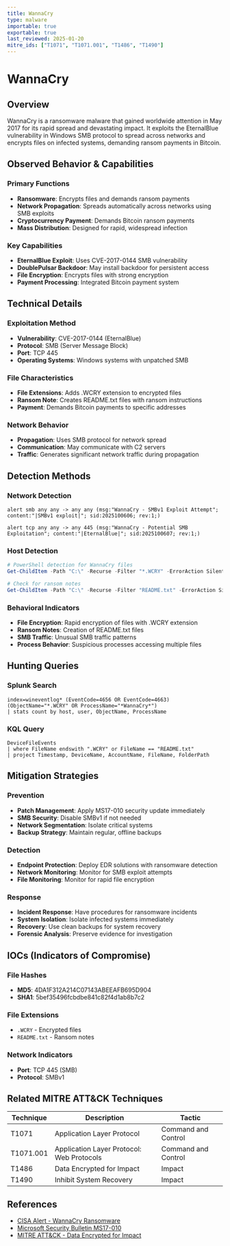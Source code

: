 ```yaml
---
title: WannaCry
type: malware
importable: true
exportable: true
last_reviewed: 2025-01-20
mitre_ids: ["T1071", "T1071.001", "T1486", "T1490"]
---
```


# WannaCry

## Overview

WannaCry is a ransomware malware that gained worldwide attention in May 2017 for its rapid spread and devastating impact. It exploits the EternalBlue vulnerability in Windows SMB protocol to spread across networks and encrypts files on infected systems, demanding ransom payments in Bitcoin.

## Observed Behavior & Capabilities

### Primary Functions
- **Ransomware**: Encrypts files and demands ransom payments
- **Network Propagation**: Spreads automatically across networks using SMB exploits
- **Cryptocurrency Payment**: Demands Bitcoin ransom payments
- **Mass Distribution**: Designed for rapid, widespread infection

### Key Capabilities
- **EternalBlue Exploit**: Uses CVE-2017-0144 SMB vulnerability
- **DoublePulsar Backdoor**: May install backdoor for persistent access
- **File Encryption**: Encrypts files with strong encryption
- **Payment Processing**: Integrated Bitcoin payment system

## Technical Details

### Exploitation Method
- **Vulnerability**: CVE-2017-0144 (EternalBlue)
- **Protocol**: SMB (Server Message Block)
- **Port**: TCP 445
- **Operating Systems**: Windows systems with unpatched SMB

### File Characteristics
- **File Extensions**: Adds .WCRY extension to encrypted files
- **Ransom Note**: Creates README.txt files with ransom instructions
- **Payment**: Demands Bitcoin payments to specific addresses

### Network Behavior
- **Propagation**: Uses SMB protocol for network spread
- **Communication**: May communicate with C2 servers
- **Traffic**: Generates significant network traffic during propagation

## Detection Methods

### Network Detection
```suricata
alert smb any any -> any any (msg:"WannaCry - SMBv1 Exploit Attempt"; content:"|SMBv1 exploit|"; sid:2025100606; rev:1;)

alert tcp any any -> any 445 (msg:"WannaCry - Potential SMB Exploitation"; content:"|EternalBlue|"; sid:2025100607; rev:1;)
```

### Host Detection
```powershell
# PowerShell detection for WannaCry files
Get-ChildItem -Path "C:\" -Recurse -Filter "*.WCRY" -ErrorAction SilentlyContinue

# Check for ransom notes
Get-ChildItem -Path "C:\" -Recurse -Filter "README.txt" -ErrorAction SilentlyContinue
```

### Behavioral Indicators
- **File Encryption**: Rapid encryption of files with .WCRY extension
- **Ransom Notes**: Creation of README.txt files
- **SMB Traffic**: Unusual SMB traffic patterns
- **Process Behavior**: Suspicious processes accessing multiple files

## Hunting Queries

### Splunk Search
```splunk
index=wineventlog* (EventCode=4656 OR EventCode=4663) (ObjectName="*.WCRY" OR ProcessName="*WannaCry*")
| stats count by host, user, ObjectName, ProcessName
```

### KQL Query
```kql
DeviceFileEvents
| where FileName endswith ".WCRY" or FileName == "README.txt"
| project Timestamp, DeviceName, AccountName, FileName, FolderPath
```

## Mitigation Strategies

### Prevention
- **Patch Management**: Apply MS17-010 security update immediately
- **SMB Security**: Disable SMBv1 if not needed
- **Network Segmentation**: Isolate critical systems
- **Backup Strategy**: Maintain regular, offline backups

### Detection
- **Endpoint Protection**: Deploy EDR solutions with ransomware detection
- **Network Monitoring**: Monitor for SMB exploit attempts
- **File Monitoring**: Monitor for rapid file encryption

### Response
- **Incident Response**: Have procedures for ransomware incidents
- **System Isolation**: Isolate infected systems immediately
- **Recovery**: Use clean backups for system recovery
- **Forensic Analysis**: Preserve evidence for investigation

## IOCs (Indicators of Compromise)

### File Hashes
- **MD5**: 4DA1F312A214C07143ABEEAFB695D904
- **SHA1**: 5bef35496fcbdbe841c82f4d1ab8b7c2

### File Extensions
- `.WCRY` - Encrypted files
- `README.txt` - Ransom notes

### Network Indicators
- **Port**: TCP 445 (SMB)
- **Protocol**: SMBv1

## Related MITRE ATT&CK Techniques

| Technique | Description | Tactic |
|-----------|-------------|---------|
| T1071 | Application Layer Protocol | Command and Control |
| T1071.001 | Application Layer Protocol: Web Protocols | Command and Control |
| T1486 | Data Encrypted for Impact | Impact |
| T1490 | Inhibit System Recovery | Impact |

## References

- [CISA Alert - WannaCry Ransomware](https://www.cisa.gov/news-events/cybersecurity-advisories/)
- [Microsoft Security Bulletin MS17-010](https://docs.microsoft.com/en-us/security-updates/)
- [MITRE ATT&CK - Data Encrypted for Impact](https://attack.mitre.org/techniques/T1486/)

